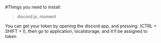 #Things you need to install:
> discord.js, 
> moment

You can get your token by opening the discord app, and pressing: (CTRL + SHIFT + I), then go to application, localstorage, and it'll be assigned to token
